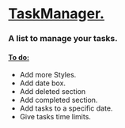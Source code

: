 <h1> <ins> TaskManager. </ins> </h1>
<h3> A list to manage your tasks. </h3>
<h4><ins>To do:</ins></h4>
<ul> 
  <li>Add more Styles.</li>
  <li>Add date box.</li>
  <li>Add deleted section</li>
  <li>Add completed section.</li>
  <li>Add tasks to a specific date.</li>
  <li>Give tasks time limits.</li>
</ul>
